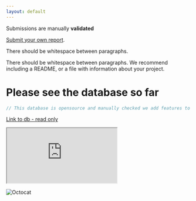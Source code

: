 ```yaml
---
layout: default
---
```


Submissions are manually **validated**

[Submit your own report](https://docs.google.com/forms/d/16_ad4HLFNgkDAU4N1IemAbSwVcuIRggBOQyQ-tPfLH4/prefill).

There should be whitespace between paragraphs.

There should be whitespace between paragraphs. We recommend including a README, or a file with information about your project.

# Please see the database so far 

```js
// This database is opensource and manually checked we add features to it
```

[Link to db - read only](https://docs.google.com/spreadsheets/d/e/2PACX-1vRYzo_RNgeKYjdMvaDk93w0xR866U_S8zPd1atpwQ3wCxsbWXCE9HzVc9hzNrs63asgekvaX-BNrpYg/pubhtml)

<div class="responsive-wrap">
<!-- this is the embed code provided by Google -->
<iframe src="https://docs.google.com/spreadsheets/d/e/2PACX-1vRYzo_RNgeKYjdMvaDk93w0xR866U_S8zPd1atpwQ3wCxsbWXCE9HzVc9hzNrs63asgekvaX-BNrpYg/pubhtml?widget=true&amp;headers=false"></iframe>
<!-- Google embed ends -->
</div>



![Octocat](https://github.githubassets.com/images/icons/emoji/octocat.png)

